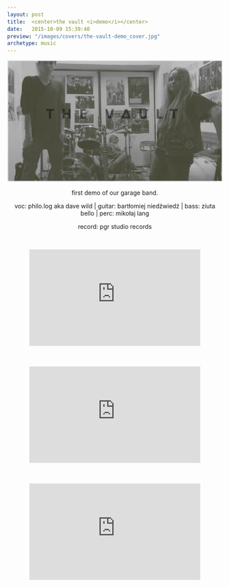 ```yaml
---
layout: post
title:  <center>the vault <i>demo</i></center>
date:   2015-10-09 15:39:40
preview: "/images/covers/the-vault-demo_cover.jpg"
archetype: music
---
```

![Picture 1](\images\music\the-vault-demo\1.jpg)
<center>
<p>first demo of our garage band.</p>

voc: philo.log aka dave wild |
guitar: bartłomiej niedźwiedź |
bass: ziuta bello |
perc: mikołaj lang
<p>record: pgr studio records</p>

<p>&nbsp;</p>
<iframe width="400" height="225" src="https://www.youtube.com/embed/QwFmXOdcM7c" title="YouTube video player" frameborder="0" allow="accelerometer; autoplay; clipboard-write; encrypted-media; gyroscope; picture-in-picture" allowfullscreen></iframe>
<p>&nbsp;</p>
<iframe width="400" height="225" src="https://www.youtube.com/embed/RpTOa3hwkp0" title="YouTube video player" frameborder="0" allow="accelerometer; autoplay; clipboard-write; encrypted-media; gyroscope; picture-in-picture" allowfullscreen></iframe>
<p>&nbsp;</p>
<iframe width="400" height="225" src="https://www.youtube.com/embed/Jvd6DEmoVcs" title="YouTube video player" frameborder="0" allow="accelerometer; autoplay; clipboard-write; encrypted-media; gyroscope; picture-in-picture" allowfullscreen></iframe>

</center>

